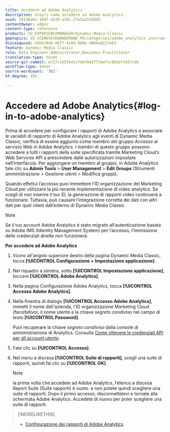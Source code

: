 ```yaml
---
title: Accedere ad Adobe Analytics
description: Scopri come accedere ad Adobe Analytics.
uuid: 5614babe-1097-4228-a3dc-27e5a25366d5
contentOwner: admin
content-type: reference
products: SG_EXPERIENCEMANAGER/Dynamic-Media-Classic
geptopics: SG_SCENESEVENONDEMAND_PK/categories/adobe_analytics_instrumentation_kit
discoiquuid: e5b510a8-8b7f-4c60-869e-d664a8157e63
feature: Dynamic Media Classic
role: Data Engineer,Administrator,Business Practitioner
translation-type: tm+mt
source-git-commit: e727c1b5fb43c7def842ff1bafcc8b3ef3437cde
workflow-type: tm+mt
source-wordcount: '362'
ht-degree: 35%

---
```



# Accedere ad Adobe Analytics{#log-in-to-adobe-analytics}

Prima di accedere per configurare i rapporti di Adobe Analytics e associare le variabili di rapporto di Adobe Analytics agli eventi di Dynamic Media Classic, verifica di essere aggiunto come membro del gruppo Accesso al servizio Web in Adobe Analytics. I membri di questo gruppo possono accedere a tutti i rapporti della suite specificata tramite Marketing Cloud’s Web Services API a prescindere dalle autorizzazioni impostate nell’interfaccia. Per aggiungere un membro al gruppo, in Adobe Analytics fate clic su **Admin Tools** > **User Management** > **Edit Groups** (Strumenti amministrazione > Gestione utenti > Modifica gruppi).

Quando effettui l’accesso puoi immettere l’ID organizzazione del Marketing Cloud per utilizzare la più recente implementazione di video analytics. Se scegli di non inserire il tuo ID, la generazione di rapporti video continuerà a funzionare. Tuttavia, può causare l’integrazione corretta dei dati con altri dati per quel client dall’esterno di Dynamic Media Classic.

>[!NOTE]
>
>Se il tuo account Adobe Analytics è stato migrato all’autenticazione basata su Adobe IMS (Identity Management System) per l’accesso, l’immissione delle credenziali dirette non funzionerà.

**Per accedere ad Adobe Analytics**

1. Vicino all&#39;angolo superiore destro della pagina Dynamic Media Classic, tocca **[!UICONTROL Configurazione > Impostazione applicazione]**.
1. Nel riquadro a sinistra, sotto **[!UICONTROL Impostazione applicazione]**, toccare **[!UICONTROL Adobe Analytics]**.
1. Nella pagina Configurazione Adobe Analytics, tocca **[!UICONTROL Accesso Adobe Analytics]**.
1. Nella finestra di dialogo **[!UICONTROL Accesso Adobe Analytics]**, immetti il nome dell&#39;azienda, l&#39;ID organizzazione Marketing Cloud (facoltativo), il nome utente e la chiave *segreto condiviso* nel campo di testo **[!UICONTROL Password]**.

   Puoi recuperare la chiave *segreto condiviso* dalla console di amministrazione di Analytics. Consulta [Come ottenere le credenziali API per gli account utente](https://github.com/AdobeDocs/analytics-2.0-apis/blob/master/create-oauth-client.md).

1. Fate clic su **[!UICONTROL Accesso]**.
1. Nel menu a discesa **[!UICONTROL Suite di rapporti]**, scegli una suite di rapporti, quindi fai clic su **[!UICONTROL OK]**.

   >[!NOTE]
   >
   >la prima volta che accedete ad Adobe Analytics, l’elenco a discesa Report Suite (Suite rapporti) è vuoto. e non potete quindi scegliere una suite di rapporti. Dopo il primo accesso, disconnettetevi e tornate alla schermata Adobe Analytics. Accedete di nuovo per poter scegliere una suite di rapporti.

>[!MORELIKETHIS]
>
>* [Configurazione dei rapporti di Adobe Analytics](configuring-analytics-reports.md#configuring_adobe_analytics_reports)

